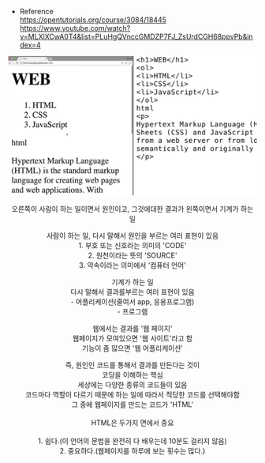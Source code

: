  - Reference  
    https://opentutorials.org/course/3084/18445  
    https://www.youtube.com/watch?v=MLXlXCwA0T4&list=PLuHgQVnccGMDZP7FJ_ZsUrdCGH68ppvPb&index=4  



![image](code.jpg)  

<p align='center'>
오른쪽이 사람이 하는 일이면서 원인이고, 그것에대한 결과가 왼쪽이면서 기계가 하는 일  
</p>

<p align ='center'>
사람이 하는 일, 다시 말해서 원인을 부르는 여러 표현이 있음<br>  
1. 부호 또는 신호라는 의미의 'CODE'<br>  
2. 원천이라는 뜻의 'SOURCE'<br>  
3. 약속이라는 의미에서 '컴퓨터 언어'<br>  
</p>

<p align='center'>
기계가 하는 일<br>
다시 말해서 결과를부르는 여러 표현이 있음<br>
 - 어플리케이션(줄여서 app, 응용프로그램)<br>
 - 프로그램<br>
</p>

<p align= 'center'>
웹에서는 결과를 '웹 페이지'<br>
웹페이지가 모여있으면 '웹 사이트'라고 함<br>
기능이 좀 많으면 '웹 어플리케이션'<br>
</p>

<p align ='center'>
즉, 원인인 코드를 통해서 결과를 만든다는 것이<br>
코딩을 이해하는 핵심<br>
세상에는 다양한 종류의 코드들이 있음<br> 
코드마다 역할이 다르기 때문에 하는 일에 따라서 적당한 코드를 선택해야함<br>
그 중에 웹페이지를 만드는 코드가 'HTML'<br>
<br>
HTML은 두가지 면에서 중요<br>
<br>
1. 쉽다.(이 언어의 문법을 완전히 다 배우는데 10분도 걸리지 않음)<br>
2. 중요하다.(웹페이지를 하루에 보는 횟수는 많다.)
</p>


